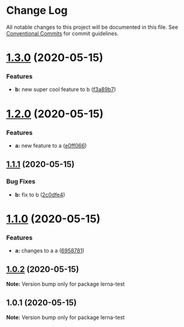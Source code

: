 # Change Log

All notable changes to this project will be documented in this file.
See [Conventional Commits](https://conventionalcommits.org) for commit guidelines.

# [1.3.0](https://github.com/victorlambert/lerna-test/compare/v1.2.0...v1.3.0) (2020-05-15)


### Features

* **b:** new super cool feature to b ([f3a89b7](https://github.com/victorlambert/lerna-test/commit/f3a89b7730a1598790b7f88c63a0adc96a04fe50))





# [1.2.0](https://github.com/victorlambert/lerna-test/compare/v1.1.1...v1.2.0) (2020-05-15)


### Features

* **a:** new feature to a ([e0ff066](https://github.com/victorlambert/lerna-test/commit/e0ff06638769685259357643ebdcd6cd42dd6edb))





## [1.1.1](https://github.com/victorlambert/lerna-test/compare/v1.1.0...v1.1.1) (2020-05-15)


### Bug Fixes

* **b:** fix to b ([2c0dfe4](https://github.com/victorlambert/lerna-test/commit/2c0dfe490a891e26db275d250250b810440faa31))





# [1.1.0](https://github.com/victorlambert/lerna-test/compare/v1.0.2...v1.1.0) (2020-05-15)


### Features

* **a:** changes to a a ([6958781](https://github.com/victorlambert/lerna-test/commit/695878109290882c765547b24a8c8d2facceffc8))





## [1.0.2](/compare/v1.0.1...v1.0.2) (2020-05-15)

**Note:** Version bump only for package lerna-test





## 1.0.1 (2020-05-15)

**Note:** Version bump only for package lerna-test
